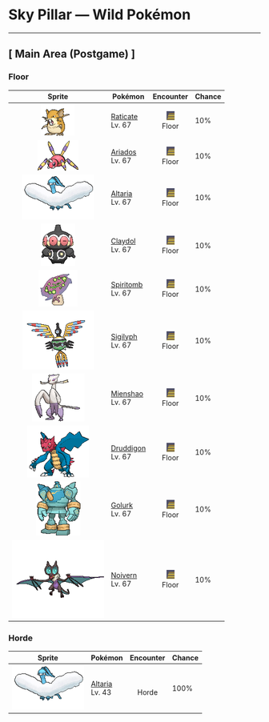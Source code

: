 # Sky Pillar — Wild Pokémon

---

## [ Main Area (Postgame) ]

### Floor

| Sprite | Pokémon | Encounter | Chance |
|:------:|---------|:---------:|--------|
| ![Raticate](../../assets/sprites/raticate/front.gif "Raticate: Raticate’s sturdy fangs grow steadily. To keep them ground down, it gnaws on rocks and logs. It may even chew on the walls of houses.") | [Raticate](../../pokemon/raticate.md/)<br>Lv. 67 | ![Floor](../../assets/encounter_types/floor.png "Floor")<br>Floor | 10% |
| ![Ariados](../../assets/sprites/ariados/front.gif "Ariados: Ariados’s feet are tipped with tiny hooked claws that enable it to scuttle on ceilings and vertical walls. This Pokémon constricts the foe with thin and strong silk webbing.") | [Ariados](../../pokemon/ariados.md/)<br>Lv. 67 | ![Floor](../../assets/encounter_types/floor.png "Floor")<br>Floor | 10% |
| ![Altaria](../../assets/sprites/altaria/front.gif "Altaria: Altaria sings in a gorgeous soprano. Its wings are like cotton clouds. This Pokémon catches updrafts with its buoyant wings and soars way up into the wild blue yonder.") | [Altaria](../../pokemon/altaria.md/)<br>Lv. 67 | ![Floor](../../assets/encounter_types/floor.png "Floor")<br>Floor | 10% |
| ![Claydol](../../assets/sprites/claydol/front.gif "Claydol: Claydol is an enigma that appeared from a clay statue made by an ancient civilization dating back 20,000 years. This Pokémon shoots beams from both its hands.") | [Claydol](../../pokemon/claydol.md/)<br>Lv. 67 | ![Floor](../../assets/encounter_types/floor.png "Floor")<br>Floor | 10% |
| ![Spiritomb](../../assets/sprites/spiritomb/front.gif "Spiritomb: It was bound to a fissure in an odd keystone as punishment for misdeeds 500 years ago.") | [Spiritomb](../../pokemon/spiritomb.md/)<br>Lv. 67 | ![Floor](../../assets/encounter_types/floor.png "Floor")<br>Floor | 10% |
| ![Sigilyph](../../assets/sprites/sigilyph/front.gif "Sigilyph: The guardians of an ancient city, they always fly the same route while keeping watch for invaders.") | [Sigilyph](../../pokemon/sigilyph.md/)<br>Lv. 67 | ![Floor](../../assets/encounter_types/floor.png "Floor")<br>Floor | 10% |
| ![Mienshao](../../assets/sprites/mienshao/front.gif "Mienshao: Using the long fur on its arms like whips, it launches into combo attacks that, once started, no one can stop.") | [Mienshao](../../pokemon/mienshao.md/)<br>Lv. 67 | ![Floor](../../assets/encounter_types/floor.png "Floor")<br>Floor | 10% |
| ![Druddigon](../../assets/sprites/druddigon/front.gif "Druddigon: It warms its body by absorbing sunlight with its wings. When its body temperature falls, it can no longer move.") | [Druddigon](../../pokemon/druddigon.md/)<br>Lv. 67 | ![Floor](../../assets/encounter_types/floor.png "Floor")<br>Floor | 10% |
| ![Golurk](../../assets/sprites/golurk/front.gif "Golurk: It flies across the sky at Mach speeds. Removing the seal on its chest makes its internal energy go out of control.") | [Golurk](../../pokemon/golurk.md/)<br>Lv. 67 | ![Floor](../../assets/encounter_types/floor.png "Floor")<br>Floor | 10% |
| ![Noivern](../../assets/sprites/noivern/front.gif "Noivern: The ultrasonic waves it emits from its ears can reduce a large boulder to pebbles. It swoops out of the dark to attack.") | [Noivern](../../pokemon/noivern.md/)<br>Lv. 67 | ![Floor](../../assets/encounter_types/floor.png "Floor")<br>Floor | 10% |

### Horde

| Sprite | Pokémon | Encounter | Chance |
|:------:|---------|:---------:|--------|
| ![Altaria](../../assets/sprites/altaria/front.gif "Altaria: Altaria sings in a gorgeous soprano. Its wings are like cotton clouds. This Pokémon catches updrafts with its buoyant wings and soars way up into the wild blue yonder.") | [Altaria](../../pokemon/altaria.md/)<br>Lv. 43 | ![Horde](../../assets/encounter_types/horde.png "Horde")<br>Horde | 100% |

